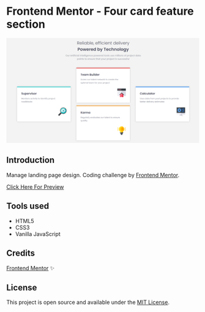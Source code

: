# Frontend Mentor - Four card feature section

![Flyo Home Page](https://raw.githubusercontent.com/superneutrino8/FourCard/master/images/FourCard-Git.png)


## Introduction

Manage landing page design. Coding challenge by [Frontend Mentor](https://www.frontendmentor.io/).<br /> 

[Click Here For Preview](https://superneutrino8.github.io/FourCard/)

## Tools used

* HTML5
* CSS3
* Vanilla JavaScript

## Credits
[Frontend Mentor](https://www.frontendmentor.io/) :sparkles:

## License
This project is open source and available under the [MIT License](LICENSE.md).
